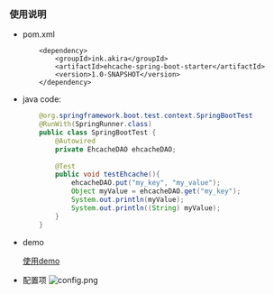 ### 使用说明

* pom.xml
    ```
        <dependency>
            <groupId>ink.akira</groupId>
            <artifactId>ehcache-spring-boot-starter</artifactId>
            <version>1.0-SNAPSHOT</version>
        </dependency>
    ```

* java code:
    ```java
        @org.springframework.boot.test.context.SpringBootTest
        @RunWith(SpringRunner.class)
        public class SpringBootTest {
            @Autowired
            private EhcacheDAO ehcacheDAO;
        
            @Test
            public void testEhcache(){
                ehcacheDAO.put("my_key", "my_value");
                Object myValue = ehcacheDAO.get("my_key");
                System.out.println(myValue);
                System.out.println((String) myValue);
            }
        }
    ```

* demo

    [使用demo](https://github.com/MoonChaserChen/demo/tree/master/demo-ehcache-spring-boot-starter)

* 配置项
![config.png](http://image.akira.ink/md/akira-spring-boot-starter/ehcache-spring-boot-starter/config.png)
